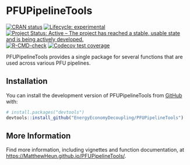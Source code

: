 
<!-- *********** -->
<!-- Note: README.md is generated from README.Rmd.   -->
<!-- Be sure to edit README.Rmd and generate the README.md file by Cmd/Ctl-shift-K -->
<!-- *********** -->

# PFUPipelineTools

<!-- badges: start -->

[![CRAN
status](https://www.r-pkg.org/badges/version/Recca)](https://cran.r-project.org/package=Recca)
[![Lifecycle:
experimental](https://img.shields.io/badge/lifecycle-experimental-orange.svg)](https://lifecycle.r-lib.org/articles/stages.html#experimental)
[![Project Status: Active – The project has reached a stable, usable
state and is being actively
developed.](https://www.repostatus.org/badges/latest/active.svg)](https://www.repostatus.org/#active)
[![R-CMD-check](https://github.com/EnergyEconomyDecoupling/PFUPipelineTools/workflows/R-CMD-check/badge.svg)](https://github.com/EnergyEconomyDecoupling/PFUPipelineTools/actions)
[![Codecov test
coverage](https://codecov.io/gh/EnergyEconomyDecoupling/PFUPipelineTools/branch/master/graph/badge.svg)](https://app.codecov.io/gh/EnergyEconomyDecoupling/PFUPipelineTools?branch=main)
<!-- [![DOI](https://zenodo.org/badge/DOI/10.5281/zenodo.5226085.svg)](https://doi.org/10.5281/zenodo.5226085) -->
<!-- badges: end -->

PFUPipelineTools provides a single package for several functions that
are used across various PFU pipelines.

## Installation

You can install the development version of PFUPipelineTools from
[GitHub](https://github.com/) with:

``` r
# install.packages("devtools")
devtools::install_github("EnergyEconomyDecoupling/PFUPipelineTools")
```

## More Information

Find more information, including vignettes and function documentation,
at <https://MatthewHeun.github.io/PFUPipelineTools/>.
